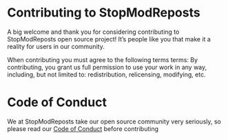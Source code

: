 # Contributing to StopModReposts

A big welcome and thank you for considering contributing to StopModReposts open source project! It’s people like you that make it a reality for users in our community.

When contributing you must agree to the following terms terms:
By contributing, you grant us full permission to use your work in any way, including, but not limited to: redistribution, relicensing, modifying, etc.

# Code of Conduct
We at StopModReposts take our open source community very seriously, so please read our [Code of Conduct](https://github.com/StopModReposts/Illegal-Mod-Sites/blob/master/CODE_OF_CONDUCT.md) before contributing
